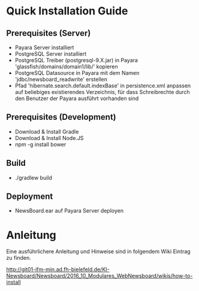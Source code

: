 # Quick Installation Guide

## Prerequisites (Server)
* Payara Server installiert
* PostgreSQL Server installiert
* PostgreSQL Treiber (postgresql-9.X.jar) in Payara 'glassfish/domains/domain1/lib/' kopieren
* PostgreSQL Datasource in Payara mit dem Namen 'jdbc/newsboard_readwrite' erstellen
* Pfad 'hibernate.search.default.indexBase' in persistence.xml anpassen auf beliebiges 
 existierendes Verzeichnis, für dass Schreibrechte durch den Benutzer der Payara ausführt 
 vorhanden sind

## Prerequisites (Development)
* Download & Install Gradle
* Download & Install Node.JS
* npm -g install bower

## Build
* ./gradlew build

## Deployment
* NewsBoard.ear auf Payara Server deployen

# Anleitung
Eine ausführlichere Anleitung und Hinweise sind in folgendem Wiki Eintrag zu finden.

http://git01-ifm-min.ad.fh-bielefeld.de/KI-Newsboard/Newsboard/2016_10_Modulares_WebNewsboard/wikis/how-to-install